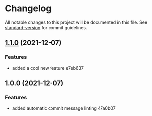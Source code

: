 # Changelog

All notable changes to this project will be documented in this file. See [standard-version](https://github.com/conventional-changelog/standard-version) for commit guidelines.

## [1.1.0](///compare/v1.0.0...v1.1.0) (2021-12-07)


### Features

* added a cool new feature e7eb637

## 1.0.0 (2021-12-07)


### Features

* added automatic commit message linting 47a0b07
